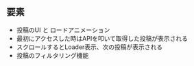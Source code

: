 ## 要素

- 投稿のUI と ロードアニメーション
- 最初にアクセスした時はAPIを叩いて取得した投稿が表示される
- スクロールするとLoader表示、次の投稿が表示される
- 投稿のフィルタリング機能